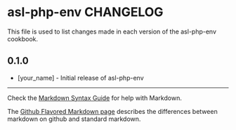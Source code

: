 asl-php-env CHANGELOG
=====================

This file is used to list changes made in each version of the asl-php-env cookbook.

0.1.0
-----
- [your_name] - Initial release of asl-php-env

- - -
Check the [Markdown Syntax Guide](http://daringfireball.net/projects/markdown/syntax) for help with Markdown.

The [Github Flavored Markdown page](http://github.github.com/github-flavored-markdown/) describes the differences between markdown on github and standard markdown.
